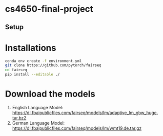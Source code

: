 # cs4650-final-project
## Setup
# Installations
```bash
conda env create -f environment.yml
git clone https://github.com/pytorch/fairseq
cd fairseq
pip install --editable ./
```
# Download the models
1. English Language Model: https://dl.fbaipublicfiles.com/fairseq/models/lm/adaptive_lm_gbw_huge.tar.bz2
2. German Language Model: https://dl.fbaipublicfiles.com/fairseq/models/lm/wmt19.de.tar.gz
